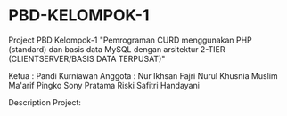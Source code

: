 # PBD-KELOMPOK-1

Project PBD Kelompok-1
"Pemrograman CURD menggunakan PHP (standard) dan basis data MySQL dengan arsitektur 2-TIER (CLIENTSERVER/BASIS DATA TERPUSAT)"

Ketua : Pandi Kurniawan
Anggota : Nur Ikhsan Fajri
          Nurul Khusnia
          Muslim Ma'arif
          Pingko Sony Pratama
          Riski Safitri Handayani
 
Description Project:
